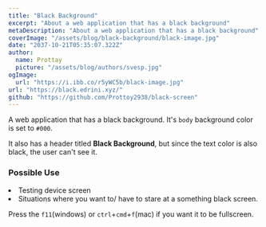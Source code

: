 ```yaml
---
title: "Black Background"
excerpt: "About a web application that has a black background"
metaDescription: "About a web application that has a black background"
coverImage: "/assets/blog/black-background/black-image.jpg"
date: "2037-10-21T05:35:07.322Z"
author:
  name: Prottay
  picture: "/assets/blog/authors/svesp.jpg"
ogImage:
  url: "https://i.ibb.co/r5yWC5b/black-image.jpg"
url: "https://black.edrini.xyz/"
github: "https://github.com/Prottoy2938/black-screen"
---
```


A web application that has a black background. It's `body` background color is set to `#000`.

It also has a header titled **Black Background**, but since the text color is also black, the user can't see it.

### Possible Use

<li>Testing device screen</li>
<li>Situations where you want to/ have to stare at a something black screen.</li>

Press the `f11`(windows) or `ctrl`+`cmd`+`f`(mac) if you want it to be fullscreen.
